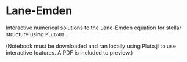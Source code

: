 # Lane-Emden
Interactive numerical solutions to the Lane-Emden equation for stellar structure using `PlutoUI`.

(Notebook must be downloaded and ran locally using Pluto.jl to use interactive features. A PDF is included to preview.)
